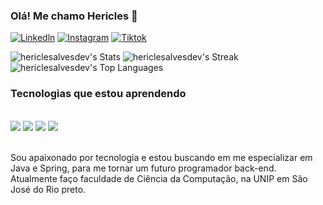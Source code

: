 ### Olá! Me chamo Hericles 👋

[![Linkedln](https://img.shields.io/badge/LinkedIn-0077B5?style=for-the-badge&logo=linkedin&logoColor=white)](https://www.linkedin.com/in/hericles-antonio-da-silva-alves-382878315?utm_source=share&utm_campaign=share_via&utm_content=profile&utm_medium=android_app)
[![Instagram](https://img.shields.io/badge/Instagram-E4405F?style=for-the-badge&logo=instagram&logoColor=white)](https://www.instagram.com/hericles.alvess09?igsh=b2FkN2Rod2h6djhv)
[![Tiktok](https://img.shields.io/badge/TikTok-000000?style=for-the-badge&logo=tiktok&logoColor=white)](https://www.tiktok.com/@hericlesdev?_t=8oeC096i1sE&_r=1)


![hericlesalvesdev's Stats](https://github-readme-stats.vercel.app/api?username=hericlesalvesdev&theme=highcontrast&show_icons=true&hide_border=true&count_private=true) 
![hericlesalvesdev's Streak](https://github-readme-streak-stats.herokuapp.com/?user=hericlesalvesdev&theme=highcontrast&hide_border=true) <br>
![hericlesalvesdev's Top Languages](https://github-readme-stats.vercel.app/api/top-langs/?username=hericlesalvesdev&theme=highcontrast&show_icons=true&hide_border=true&layout=compact)

### Tecnologias que estou aprendendo 

<div style="display inline_block"><br/>
<img align="center' alt="java" src="https://img.shields.io/badge/Java-ED8B00?style=for-the-badge&logo=openjdk&logoColor=white"/>
<img align="center' alt="SpringBoot" src="https://img.shields.io/badge/Spring-6DB33F?style=for-the-badge&logo=spring&logoColor=white"/>
<img align="center' alt="HTML5" src="https://img.shields.io/badge/HTML5-E34F26?style=for-the-badge&logo=html5&logoColor=white"/>
<img align="center' alt="CSS3" src="https://img.shields.io/badge/CSS3-1572B6?style=for-the-badge&logo=css3&logoColor=white"/>
</div><br>

Sou apaixonado por tecnologia e estou buscando em me especializar em Java e Spring, para me tornar um futuro programador back-end. Atualmente faço faculdade de Ciência da Computação, na UNIP em São José do Rio preto. 

